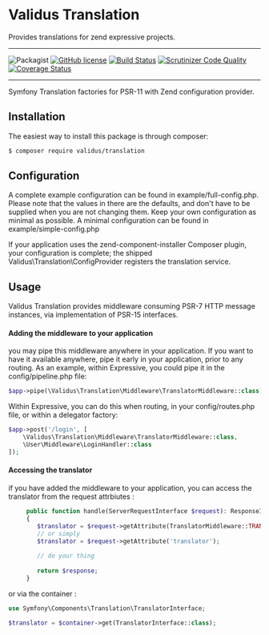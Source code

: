 # Validus Translation

Provides translations for zend expressive projects.

---
![Packagist](https://img.shields.io/packagist/dm/validus/translation.svg) [![GitHub license](https://img.shields.io/github/license/ValidusPHP/translation.svg)](https://github.com/ValidusPHP/translation/blob/master/LICENSE) [![Build Status](https://travis-ci.org/ValidusPHP/translation.svg?branch=master)](https://travis-ci.org/ValidusPHP/translation) [![Scrutinizer Code Quality](https://scrutinizer-ci.com/g/ValidusPHP/translation/badges/quality-score.png?b=master)](https://scrutinizer-ci.com/g/ValidusPHP/translation/?branch=master) [![Coverage Status](https://coveralls.io/repos/github/ValidusPHP/translation/badge.svg?branch=master)](https://coveralls.io/github/ValidusPHP/translation?branch=master)

---

Symfony Translation factories for PSR-11 with Zend configuration provider.

## Installation

The easiest way to install this package is through composer:
```bash
$ composer require validus/translation
```

## Configuration
  
A complete example configuration can be found in example/full-config.php. 
Please note that the values in there are the defaults, and don't have to be supplied when you are not changing them. Keep your own configuration as minimal as possible. A minimal configuration can be found in example/simple-config.php

If your application uses the zend-component-installer Composer plugin, your configuration is complete; the shipped Validus\Translation\ConfigProvider registers the translation service.

## Usage

Validus Translation provides middleware consuming PSR-7 HTTP message instances, via implementation of PSR-15 interfaces.

#### Adding the middleware to your application
you may pipe this middleware anywhere in your application. If you want to have it available anywhere, pipe it early in your application, prior to any routing. As an example, within Expressive, you could pipe it in the config/pipeline.php file:
```php
$app->pipe(\Validus\Translation\Middleware\TranslatorMiddleware::class);
```
Within Expressive, you can do this when routing, in your config/routes.php file, or within a delegator factory:
```php
$app->post('/login', [
    \Validus\Translation\Middleware\TranslatorMiddleware::class,
    \User\Middleware\LoginHandler::class
]);
```
#### Accessing the translator 
if you have added the middleware to your application, you can access the translator from the request attrbiutes : 
```php
     public function handle(ServerRequestInterface $request): ResponseInterface
     {
        $translator = $request->getAttribute(TranslatorMiddleware::TRANSLATOR_ATTRIBUTE);
        // or simply 
        $translator = $request->getAttribute('translator');
        
        // do your thing 
        
        return $response;
     }
```
or via the container :
```php
use Symfony\Components\Translation\TranslatorInterface;

$translator = $container->get(TranslatorInterface::class);
```

